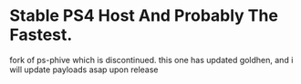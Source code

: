 # Stable PS4 Host And Probably The Fastest.
fork of ps-phive which is discontinued.
this one has updated goldhen, and i will update payloads asap upon release
